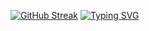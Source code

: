 [![GitHub Streak](https://streak-stats.demolab.com/?user=TuanAnhNQ333)](https://git.io/streak-stats)
[![Typing SVG](https://readme-typing-svg.demolab.com/?lines=Hello+everyone;Welcome+to+my+profile)](https://git.io/typing-svg)

<!---

TuanAnhNQ333/TuanAnhNQ333 is a ✨ special ✨ repository because its `README.md` (this file) appears on your GitHub profile.
You can click the Preview link to take a look at your changes.
--->
